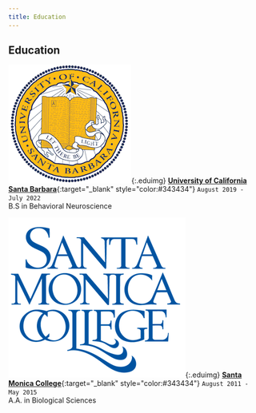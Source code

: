 ```yaml
---
title: Education
---
```


## Education

![](/images/UCSB_logo.png){:.eduimg}
[__University of California Santa Barbara__](https://www.ucsb.edu/){:target="_blank" style="color:#343434"}
`August 2019 - July 2022`
<br/> B.S in Behavioral Neuroscience

![](/images/SMC_logo.png){:.eduimg}
[__Santa Monica College__](https://www.smc.edu/){:target="_blank" style="color:#343434"}
`August 2011 - May 2015`
<br/> A.A. in Biological Sciences

